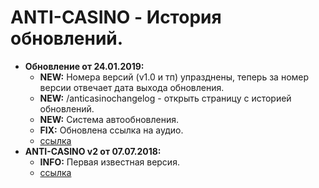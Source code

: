 # ANTI-CASINO - История обновлений.
* **Обновление от 24.01.2019:**
  * **NEW:** Номера версий (v1.0 и тп) упразднены, теперь за номер версии отвечает дата выхода обновления. 
  * **NEW:** /anticasinochangelog - открыть страницу с историей обновлений. 
  * **NEW:** Система автообновления. 
  * **FIX:** Обновлена ссылка на аудио.  
  * [ссылка](https://raw.githubusercontent.com/qrlk/anti-casino/c2569a0a1333c54cf7304387ad85c5d1dbc0c0ce/!anti-casino.lua) 
* **ANTI-CASINO v2 от 07.07.2018:**
  * **INFO:** Первая известная версия. 
  * [ссылка](https://raw.githubusercontent.com/qrlk/anti-casino/6e14816eb361423c6b2446067cf1d3e09b5ec6a4/anti-casino.lua)
